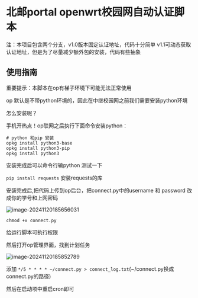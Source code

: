 # 北邮portal openwrt校园网自动认证脚本
注：本项目包含两个分支，v1.0版本固定认证地址，代码十分简单 v1.1可动态获取认证地址，但是为了尽量减少额外包的安装，代码有些抽象

## 使用指南
重要提示：本脚本在op有梯子环境下可能无法正常使用

op 默认是不带python环境的，因此在中继校园网之前我们需要安装python环境

怎么安装呢？

手机开热点！op联网之后执行下面命令安装python：

```
# python 和pip 安装
opkg install python3-base
opkg install python3-pip
opkg install python3
```

安装完成后可以命令行输python 测试一下



`pip install requests`  安装requests的库


安装完成后,把代码上传到op后台，把connect.py中的username 和 password 改成你的学号和上网密码

![image-20241120185656031](https://r2img.xianrenzhou.top/pics/2024/11/6867ca445f263f4c8bb0b22a120c7db9.png)

 `chmod +x connect.py`
 
 给运行脚本可执行权限



然后打开op管理界面，找到计划任务

![image-20241120185852789](https://r2img.xianrenzhou.top/pics/2024/11/74c20639b87f3d9867510485b5449534.png)

添加 `*/5 * * * * ~/connect.py > connect_log.txt`(~/connect.py换成connect.py的路径)

然后在启动项中重启cron即可


